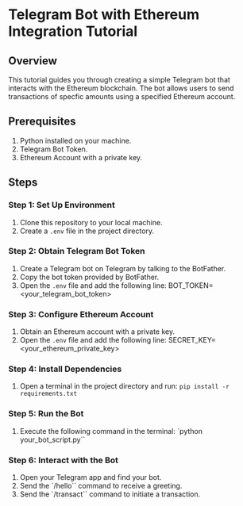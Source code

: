 # Telegram Bot with Ethereum Integration Tutorial

## Overview
This tutorial guides you through creating a simple Telegram bot that interacts with the Ethereum blockchain. The bot allows users to send transactions of specfic amounts using a specified Ethereum account.

## Prerequisites
1. Python installed on your machine.
2. Telegram Bot Token.
3. Ethereum Account with a private key.

## Steps

### Step 1: Set Up Environment
1. Clone this repository to your local machine.
2. Create a `.env` file in the project directory.

### Step 2: Obtain Telegram Bot Token
1. Create a Telegram bot on Telegram by talking to the BotFather.
2. Copy the bot token provided by BotFather.
3. Open the `.env` file and add the following line:
BOT_TOKEN=<your_telegram_bot_token>

### Step 3: Configure Ethereum Account
1. Obtain an Ethereum account with a private key.
2. Open the `.env` file and add the following line:
SECRET_KEY=<your_ethereum_private_key>

### Step 4: Install Dependencies
1. Open a terminal in the project directory and run: `pip install -r requirements.txt`

### Step 5: Run the Bot
1. Execute the following command in the terminal: `python your_bot_script.py``

### Step 6: Interact with the Bot
1. Open your Telegram app and find your bot.
2. Send the `/hello`` command to receive a greeting.
3. Send the `/transact`` command to initiate a transaction.